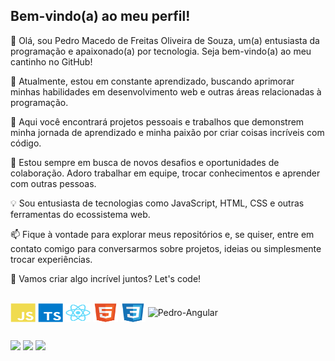## Bem-vindo(a) ao meu perfil!

👋 Olá, sou Pedro Macedo de Freitas Oliveira de Souza, um(a) entusiasta da programação e apaixonado(a) por tecnologia. Seja bem-vindo(a) ao meu cantinho no GitHub!

🌱 Atualmente, estou em constante aprendizado, buscando aprimorar minhas habilidades em desenvolvimento web e outras áreas relacionadas à programação.

🚀 Aqui você encontrará projetos pessoais e trabalhos que demonstrem minha jornada de aprendizado e minha paixão por criar coisas incríveis com código.

🔭 Estou sempre em busca de novos desafios e oportunidades de colaboração. Adoro trabalhar em equipe, trocar conhecimentos e aprender com outras pessoas.

💡 Sou entusiasta de tecnologias como JavaScript, HTML, CSS e outras ferramentas do ecossistema web.

📫 Fique à vontade para explorar meus repositórios e, se quiser, entre em contato comigo para conversarmos sobre projetos, ideias ou simplesmente trocar experiências.

🌟 Vamos criar algo incrível juntos? Let's code!

<div style="display: inline_block"><br>
  <img align="center" alt="Pedro-Js" height="30" width="40" src="https://raw.githubusercontent.com/devicons/devicon/master/icons/javascript/javascript-plain.svg">
  <img align="center" alt="Pedro-Ts" height="30" width="40" src="https://raw.githubusercontent.com/devicons/devicon/master/icons/typescript/typescript-plain.svg">
  <img align="center" alt="Pedro-React" height="30" width="40" src="https://raw.githubusercontent.com/devicons/devicon/master/icons/react/react-original.svg">
  <img align="center" alt="Pedro-HTML" height="30" width="40" src="https://raw.githubusercontent.com/devicons/devicon/master/icons/html5/html5-original.svg">
  <img align="center" alt="Pedro-CSS" height="30" width="40" src="https://raw.githubusercontent.com/devicons/devicon/master/icons/css3/css3-original.svg">
  <img align="center" alt="Pedro-Angular" height="30" width="40" src="https://cdn.jsdelivr.net/gh/devicons/devicon/icons/angularjs/angularjs-original.svg">
</div>
  
  ##
 
<div> 
  <a href="https://www.instagram.com/pedromfos/" target="_blank"><img src="https://img.shields.io/badge/-Instagram-%23E4405F?style=for-the-badge&logo=instagram&logoColor=white" target="_blank"></a>
  <a href = "mailto:contatopedromacedo51@hotmail.com"><img src="https://img.shields.io/badge/-Gmail-%23333?style=for-the-badge&logo=gmail&logoColor=white" target="_blank"></a>
  <a href="https://www.linkedin.com/in/pedro-macedo-83a692206/" target="_blank"><img src="https://img.shields.io/badge/-LinkedIn-%230077B5?style=for-the-badge&logo=linkedin&logoColor=white" target="_blank"></a> 
</div>
